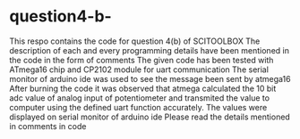 # question4-b-
This respo contains the code for question 4(b) of SCITOOLBOX
The description of each and every programming details have been mentioned in the code in the form of comments
The given code has been tested with ATmega16 chip and CP2102 module for uart communication
The serial monitor of arduino ide was used to see the message been sent by atmega16
After burning the code it was observed that atmega calculated the 10 bit adc value of analog input of potentiometer and transmited the value to computer using the defined uart function accurately.
The values were displayed on serial monitor of arduino ide
Please read the details mentioned in comments in code
